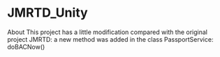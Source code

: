 # JMRTD_Unity
About This project has a little modification compared with the original project JMRTD: a new method was added in the class PassportService: doBACNow()
